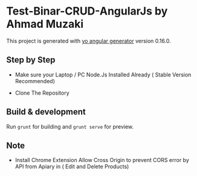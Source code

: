 # Test-Binar-CRUD-AngularJs by Ahmad Muzaki

This project is generated with [yo angular generator](https://github.com/yeoman/generator-angular)
version 0.16.0.

## Step by Step

- Make sure your Laptop / PC Node.Js Installed Already ( Stable Version Recommended)

- Clone The Repository

## Build & development

Run `grunt` for building and `grunt serve` for preview.


## Note

- Install Chrome Extension Allow Cross Origin to prevent CORS error by API from Apiary in ( Edit and Delete Products)